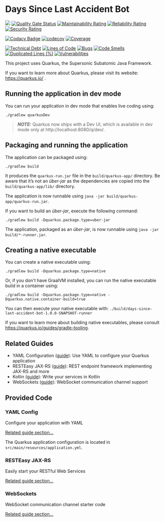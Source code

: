 # Days Since Last Accident Bot

<a href="https://www.codacy.com/gh/michaelilyin/days-since-last-accident-bot/dashboard?utm_source=github.com&amp;utm_medium=referral&amp;utm_content=michaelilyin/days-since-last-accident-bot&amp;utm_campaign=Badge_Grade"><img src="https://app.codacy.com/project/badge/Grade/9317760d14be43e6a0b12d205b715d53"/></a>
[![Quality Gate Status](https://sonarcloud.io/api/project_badges/measure?project=michaelilyin_days-since-last-accident-bot&metric=alert_status)](https://sonarcloud.io/summary/new_code?id=michaelilyin_days-since-last-accident-bot)
[![Maintainability Rating](https://sonarcloud.io/api/project_badges/measure?project=michaelilyin_days-since-last-accident-bot&metric=sqale_rating)](https://sonarcloud.io/summary/new_code?id=michaelilyin_days-since-last-accident-bot)
[![Reliability Rating](https://sonarcloud.io/api/project_badges/measure?project=michaelilyin_days-since-last-accident-bot&metric=reliability_rating)](https://sonarcloud.io/summary/new_code?id=michaelilyin_days-since-last-accident-bot)
[![Security Rating](https://sonarcloud.io/api/project_badges/measure?project=michaelilyin_days-since-last-accident-bot&metric=security_rating)](https://sonarcloud.io/summary/new_code?id=michaelilyin_days-since-last-accident-bot)

[![Codacy Badge](https://app.codacy.com/project/badge/Coverage/9317760d14be43e6a0b12d205b715d53)](https://www.codacy.com/gh/michaelilyin/days-since-last-accident-bot/dashboard?utm_source=github.com&utm_medium=referral&utm_content=michaelilyin/days-since-last-accident-bot&utm_campaign=Badge_Coverage)
[![codecov](https://codecov.io/gh/michaelilyin/days-since-last-accident-bot/branch/master/graph/badge.svg?token=158vAvL71x)](https://codecov.io/gh/michaelilyin/days-since-last-accident-bot)
[![Coverage](https://sonarcloud.io/api/project_badges/measure?project=michaelilyin_days-since-last-accident-bot&metric=coverage)](https://sonarcloud.io/summary/new_code?id=michaelilyin_days-since-last-accident-bot)

[![Technical Debt](https://sonarcloud.io/api/project_badges/measure?project=michaelilyin_days-since-last-accident-bot&metric=sqale_index)](https://sonarcloud.io/summary/new_code?id=michaelilyin_days-since-last-accident-bot)
[![Lines of Code](https://sonarcloud.io/api/project_badges/measure?project=michaelilyin_days-since-last-accident-bot&metric=ncloc)](https://sonarcloud.io/summary/new_code?id=michaelilyin_days-since-last-accident-bot)
[![Bugs](https://sonarcloud.io/api/project_badges/measure?project=michaelilyin_days-since-last-accident-bot&metric=bugs)](https://sonarcloud.io/summary/new_code?id=michaelilyin_days-since-last-accident-bot)
[![Code Smells](https://sonarcloud.io/api/project_badges/measure?project=michaelilyin_days-since-last-accident-bot&metric=code_smells)](https://sonarcloud.io/summary/new_code?id=michaelilyin_days-since-last-accident-bot)
[![Duplicated Lines (%)](https://sonarcloud.io/api/project_badges/measure?project=michaelilyin_days-since-last-accident-bot&metric=duplicated_lines_density)](https://sonarcloud.io/summary/new_code?id=michaelilyin_days-since-last-accident-bot)
[![Vulnerabilities](https://sonarcloud.io/api/project_badges/measure?project=michaelilyin_days-since-last-accident-bot&metric=vulnerabilities)](https://sonarcloud.io/summary/new_code?id=michaelilyin_days-since-last-accident-bot)


This project uses Quarkus, the Supersonic Subatomic Java Framework.

If you want to learn more about Quarkus, please visit its website: https://quarkus.io/ .

## Running the application in dev mode

You can run your application in dev mode that enables live coding using:
```shell script
./gradlew quarkusDev
```

> **_NOTE:_**  Quarkus now ships with a Dev UI, which is available in dev mode only at http://localhost:8080/q/dev/.

## Packaging and running the application

The application can be packaged using:
```shell script
./gradlew build
```
It produces the `quarkus-run.jar` file in the `build/quarkus-app/` directory.
Be aware that it’s not an _über-jar_ as the dependencies are copied into the `build/quarkus-app/lib/` directory.

The application is now runnable using `java -jar build/quarkus-app/quarkus-run.jar`.

If you want to build an _über-jar_, execute the following command:
```shell script
./gradlew build -Dquarkus.package.type=uber-jar
```

The application, packaged as an _über-jar_, is now runnable using `java -jar build/*-runner.jar`.

## Creating a native executable

You can create a native executable using: 
```shell script
./gradlew build -Dquarkus.package.type=native
```

Or, if you don't have GraalVM installed, you can run the native executable build in a container using: 
```shell script
./gradlew build -Dquarkus.package.type=native -Dquarkus.native.container-build=true
```

You can then execute your native executable with: `./build/days-since-last-accident-bot-1.0.0-SNAPSHOT-runner`

If you want to learn more about building native executables, please consult https://quarkus.io/guides/gradle-tooling.

## Related Guides

- YAML Configuration ([guide](https://quarkus.io/guides/config#yaml)): Use YAML to configure your Quarkus application
- RESTEasy JAX-RS ([guide](https://quarkus.io/guides/rest-json)): REST endpoint framework implementing JAX-RS and more
- Kotlin ([guide](https://quarkus.io/guides/kotlin)): Write your services in Kotlin
- WebSockets ([guide](https://quarkus.io/guides/websockets)): WebSocket communication channel support

## Provided Code

### YAML Config

Configure your application with YAML

[Related guide section...](https://quarkus.io/guides/config-reference#configuration-examples)

The Quarkus application configuration is located in `src/main/resources/application.yml`.

### RESTEasy JAX-RS

Easily start your RESTful Web Services

[Related guide section...](https://quarkus.io/guides/getting-started#the-jax-rs-resources)

### WebSockets

WebSocket communication channel starter code

[Related guide section...](https://quarkus.io/guides/websockets)
